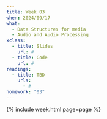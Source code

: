 ```yaml
---
title: Week 03
when: 2024/09/17
what:
  - Data Structures for media
  - Audio and Audio Processing
xclass:
  - title: Slides
    url: #
  - title: Code
    url: #
readings:
  - title: TBD
    urls:
      - #
homework: "03"
---
```

{% include week.html page=page %}
